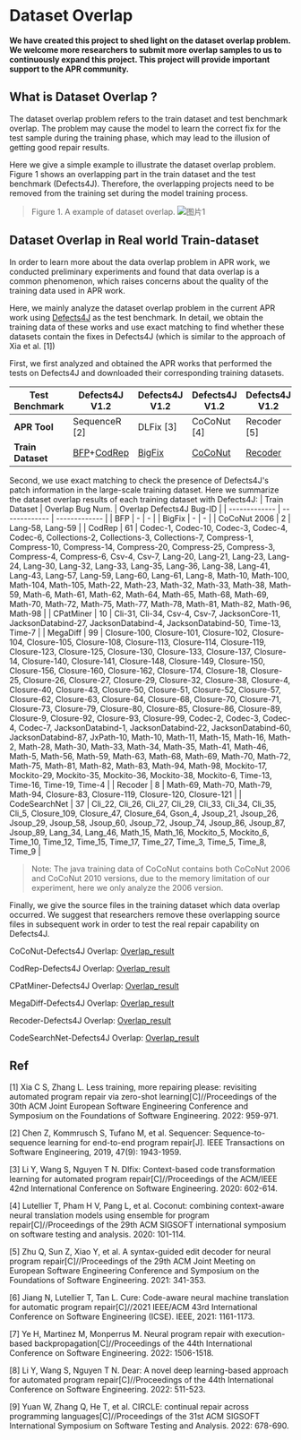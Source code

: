 # Dataset Overlap
**We have created this project to shed light on the dataset overlap problem. We welcome more researchers to submit more overlap samples to us to continuously expand this project. This project will provide important support to the APR community.**

## What is Dataset Overlap ?
The dataset overlap problem refers to the train dataset and test benchmark overlap. The problem may cause the model to learn the correct fix for the test sample during the training phase, which may lead to the illusion of getting good repair results.

Here we give a simple example to illustrate the dataset overlap problem. Figure 1 shows an overlapping part in the train dataset and the test benchmark (Defects4J). Therefore, the overlapping projects need to be removed from the training set during the model training process.
>Figure 1. A example of dataset overlap.
![图片1](https://user-images.githubusercontent.com/102460432/219946126-547f36fc-76bb-4228-a395-bb1d312368d0.jpg)


## Dataset Overlap in Real world Train-dataset
In order to learn more about the data overlap problem in APR work, we conducted preliminary experiments and found that data overlap is a common phenomenon, which raises concerns about the quality of the training data used in APR work.

Here, we mainly analyze the dataset overlap problem in the current APR work using [Defects4J](https://github.com/rjust/defects4j) as the test benchmark. In detail, we obtain the training data of these works and use exact matching to find whether these datasets contain the fixes in Defects4J (which is similar to the approach of Xia et al. [1])

First, we first analyzed and obtained the APR works that performed the tests on Defects4J and downloaded their corresponding training datasets.

| Test Benchmark  | Defects4J V1.2 | Defects4J V1.2 | Defects4J V1.2 | Defects4J V1.2 | Defects4J V1.2 | Defects4J V1.2 | Defects4J V1.2 | Defects4J V1.2 | Defects4J V1.2 | Defects4J V2.0 | Defects4J V2.0 | Defects4J V2.0 |
| ------------- | ------------- |------------- |------------- |------------- |------------- |------------- |------------- |------------- |------------- |------------- |------------- |------------- |
| **APR Tool**  |  SequenceR [2]  | DLFix [3] | CoCoNut [4] | Recoder [5] | CURE [6] | RewardRepair[7] | DEAR [8] | CIRCLE [9] |  AlphaRepair [1] | Recoder [5] | RewardRepair [7] | AlphaRepair [1] |
| **Train Dataset**  | [BFP](https://www.google.com/url?q=https%3A%2F%2Fzenodo.org%2Frecord%2F7478730%2Ffiles%2FBFP_datasets.zip%3Fdownload%3D1&sa=D&sntz=1&usg=AOvVaw2sWE-2ztdr-uvuVUvE1nc0)+[CodRep](https://github.com/KTH/CodRep-competition/)  | [BigFix](https://drive.google.com/open?id=1KL3M-BbisVLWXyvn05V6huSLNUby_9qN) | [CoCoNut](https://github.com/lin-tan/CoCoNut-Artifact/releases) | [Recoder](https://drive.google.com/drive/folders/1ECNX98qj9FMdRT2MXOUY6aQ6-sNT0b_a?usp=sharing) | [CoCoNut](https://github.com/lin-tan/CoCoNut-Artifact/releases) | [CoCoNut](https://github.com/lin-tan/CoCoNut-Artifact/releases)+[MegaDiff](https://github.com/monperrus/megadiff)+[CodRep](https://github.com/KTH/CodRep-competition/)+[CodRep](https://github.com/KTH/CodRep-competition/) | [CPatMiner](https://drive.google.com/open?id=1M_0dRYqhCMh26GQbnX4Igp_2jSrTS1tV) | [CoCoNut](https://github.com/lin-tan/CoCoNut-Artifact/releases) |   [CodeSearchNet](https://github.com/github/CodeSearchNet)  | [Recoder](https://drive.google.com/drive/folders/1ECNX98qj9FMdRT2MXOUY6aQ6-sNT0b_a?usp=sharing) | [CoCoNut](https://github.com/lin-tan/CoCoNut-Artifact/releases)+[MegaDiff](https://github.com/monperrus/megadiff)+[CodRep](https://github.com/KTH/CodRep-competition/) |  [CodeSearchNet](https://github.com/github/CodeSearchNet)  |


Second, we use exact matching to check the presence of Defects4J's patch information in the large-scale training dataset.
Here we summarize the dataset overlap results of each training dataset with Defects4J:
| Train Dataset | Overlap Bug Num. | Overlap Defects4J Bug-ID |
| ------------- | ------------- | ------------- |
| BFP | - | - |
| BigFix | - | - |
| CoCoNut 2006 | 2 | Lang-58, Lang-59 |
| CodRep | 61 | Codec-1, Codec-10, Codec-3, Codec-4, Codec-6, Collections-2, Collections-3, Collections-7, Compress-1, Compress-10, Compress-14, Compress-20, Compress-25, Compress-3, Compress-4, Compress-6, Csv-4, Csv-7, Lang-20, Lang-21, Lang-23, Lang-24, Lang-30, Lang-32, Lang-33, Lang-35, Lang-36, Lang-38, Lang-41, Lang-43, Lang-57, Lang-59, Lang-60, Lang-61, Lang-8, Math-10, Math-100, Math-104, Math-105, Math-22, Math-23, Math-32, Math-33, Math-38, Math-59, Math-6, Math-61, Math-62, Math-64, Math-65, Math-68, Math-69, Math-70, Math-72, Math-75, Math-77, Math-78, Math-81, Math-82, Math-96, Math-98 |
| CPatMiner | 10 | Cli-31, Cli-34, Csv-4, Csv-7, JacksonCore-11, JacksonDatabind-27, JacksonDatabind-4, JacksonDatabind-50, Time-13, Time-7 |
| MegaDiff | 99 | Closure-100, Closure-101, Closure-102, Closure-104, Closure-105, Closure-108, Closure-113, Closure-114, Closure-119, Closure-123, Closure-125, Closure-130, Closure-133, Closure-137, Closure-14, Closure-140, Closure-141, Closure-148, Closure-149, Closure-150, Closure-156, Closure-160, Closure-162, Closure-174, Closure-18, Closure-25, Closure-26, Closure-27, Closure-29, Closure-32, Closure-38, Closure-4, Closure-40, Closure-43, Closure-50, Closure-51, Closure-52, Closure-57, Closure-62, Closure-63, Closure-64, Closure-68, Closure-70, Closure-71, Closure-73, Closure-79, Closure-80, Closure-85, Closure-86, Closure-89, Closure-9, Closure-92, Closure-93, Closure-99, Codec-2, Codec-3, Codec-4, Codec-7, JacksonDatabind-1, JacksonDatabind-22, JacksonDatabind-60, JacksonDatabind-87, JxPath-10, Math-10, Math-11, Math-15, Math-16, Math-2, Math-28, Math-30, Math-33, Math-34, Math-35, Math-41, Math-46, Math-5, Math-56, Math-59, Math-63, Math-68, Math-69, Math-70, Math-72, Math-75, Math-81, Math-82, Math-83, Math-94, Math-98, Mockito-17, Mockito-29, Mockito-35, Mockito-36, Mockito-38, Mockito-6, Time-13, Time-16, Time-19, Time-4 |
| Recoder | 8 | Math-69, Math-70, Math-79, Math-94, Closure-83, Closure-119, Closure-120, Closure-121 |
| CodeSearchNet | 37 | Cli_22, Cli_26, Cli_27, Cli_29, Cli_33, Cli_34, Cli_35, Cli_5, Closure_109, Closure_47, Closure_64, Gson_4, Jsoup_21, Jsoup_26, Jsoup_29, Jsoup_58, Jsoup_60, Jsoup_72, Jsoup_74, Jsoup_86, Jsoup_87, Jsoup_89, Lang_34, Lang_46, Math_15, Math_16, Mockito_5, Mockito_6, Time_10, Time_12, Time_15, Time_17, Time_27, Time_3, Time_5, Time_8, Time_9 |


> Note: The java training data of CoCoNut contains both CoCoNut 2006 and CoCoNut 2010 versions, due to the memory limitation of our experiment, here we only analyze the 2006 version.

Finally, we give the source files in the training dataset which data overlap occurred. We suggest that researchers remove these overlapping source files in subsequent work in order to test the real repair capability on Defects4J.


CoCoNut-Defects4J Overlap: [Overlap_result](https://github.com/huangkNIPC/APR-Survey/blob/main/dataset_overlap/overlap_D4j_CoCoNut/overlap_result.txt)

CodRep-Defects4J Overlap: [Overlap_result](https://github.com/huangkNIPC/APR-Survey/blob/main/dataset_overlap/overlap_D4j_CodRep/overlap_result.txt)

CPatMiner-Defects4J Overlap: [Overlap_result](https://github.com/huangkNIPC/APR-Survey/blob/main/dataset_overlap/overlap_D4j_CPatMiner/overlap_result.txt)

MegaDiff-Defects4J Overlap: [Overlap_result](https://github.com/huangkNIPC/APR-Survey/blob/main/dataset_overlap/overlap_D4j_MegaDiff/overlap_result.txt)

Recoder-Defects4J Overlap: [Overlap_result](https://github.com/huangkNIPC/APR-Survey/blob/main/dataset_overlap/overlap_D4j_Recoder/overlap_code_info.txt)

CodeSearchNet-Defects4J Overlap: [Overlap_result](https://github.com/huangkNIPC/APR-Survey/blob/main/dataset_overlap/overlap_D4j_CodeSearchNet/overlap_result.txt)


## Ref

[1] Xia C S, Zhang L. Less training, more repairing please: revisiting automated program repair via zero-shot learning[C]//Proceedings of the 30th ACM Joint European Software Engineering Conference and Symposium on the Foundations of Software Engineering. 2022: 959-971.

[2] Chen Z, Kommrusch S, Tufano M, et al. Sequencer: Sequence-to-sequence learning for end-to-end program repair[J]. IEEE Transactions on Software Engineering, 2019, 47(9): 1943-1959.

[3] Li Y, Wang S, Nguyen T N. Dlfix: Context-based code transformation learning for automated program repair[C]//Proceedings of the ACM/IEEE 42nd International Conference on Software Engineering. 2020: 602-614.

[4] Lutellier T, Pham H V, Pang L, et al. Coconut: combining context-aware neural translation models using ensemble for program repair[C]//Proceedings of the 29th ACM SIGSOFT international symposium on software testing and analysis. 2020: 101-114.

[5] Zhu Q, Sun Z, Xiao Y, et al. A syntax-guided edit decoder for neural program repair[C]//Proceedings of the 29th ACM Joint Meeting on European Software Engineering Conference and Symposium on the Foundations of Software Engineering. 2021: 341-353.

[6] Jiang N, Lutellier T, Tan L. Cure: Code-aware neural machine translation for automatic program repair[C]//2021 IEEE/ACM 43rd International Conference on Software Engineering (ICSE). IEEE, 2021: 1161-1173.

[7] Ye H, Martinez M, Monperrus M. Neural program repair with execution-based backpropagation[C]//Proceedings of the 44th International Conference on Software Engineering. 2022: 1506-1518.

[8] Li Y, Wang S, Nguyen T N. Dear: A novel deep learning-based approach for automated program repair[C]//Proceedings of the 44th International Conference on Software Engineering. 2022: 511-523.

[9] Yuan W, Zhang Q, He T, et al. CIRCLE: continual repair across programming languages[C]//Proceedings of the 31st ACM SIGSOFT International Symposium on Software Testing and Analysis. 2022: 678-690.
